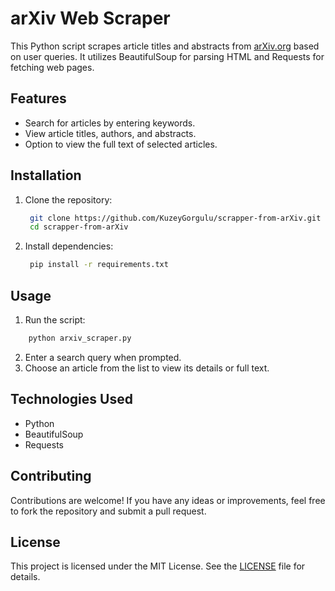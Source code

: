# arXiv Web Scraper

This Python script scrapes article titles and abstracts from [arXiv.org](https://arxiv.org/) based on user queries. It utilizes BeautifulSoup for parsing HTML and Requests for fetching web pages.

## Features

- Search for articles by entering keywords.
- View article titles, authors, and abstracts.
- Option to view the full text of selected articles.

## Installation

1. Clone the repository:
   ```bash
    git clone https://github.com/KuzeyGorgulu/scrapper-from-arXiv.git
    cd scrapper-from-arXiv
2. Install dependencies:
   ```bash
    pip install -r requirements.txt

## Usage

1. Run the script:
```bash
    python arxiv_scraper.py
```
2. Enter a search query when prompted.
3. Choose an article from the list to view its details or full text.

## Technologies Used

- Python
- BeautifulSoup
- Requests

## Contributing

Contributions are welcome! If you have any ideas or improvements, feel free to fork the repository and submit a pull request.

## License

This project is licensed under the MIT License. See the [LICENSE](https://github.com/KuzeyGorgulu/scrapper-from-arXiv/blob/main/LICENSE) file for details.
